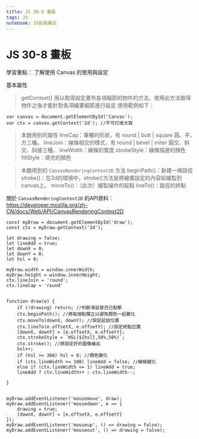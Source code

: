 ```yaml
---
title: JS 30-8 畫板
tags: JS
notebook: 10前端筆記
---
```


# JS 30-8 畫板
學習重點：
了解使用 Canvas 的使用與設定

基本屬性
> getContext()
用以取得設定畫布各項細節的物件的方法，使用此方法取得物件之後才能針對各項繪畫細節進行設定
使用範例如下：
```JS
var canvas = document.getElementById('Canvas');
var ctx = canvas.getContext('2d'); //不可打成大寫
```

>本題用到的屬性
lineCap：筆觸的形狀，有 round | butt | square 圓、平、方三種。
lineJoin：線條相交的樣式，有 round | bevel | miter 圓交、斜交、斜接三種。
lineWidth：線條的寬度
strokeStyle：線條描邊的顏色
fillStyle：填充的顏色

>本題用到的 `CanvasRenderingContext2D` 方法
beginPath()：新建一條路徑
stroke()：在2d的環境中，stroke()方法是將繪畫設定的內容給繪製到canvas上。
moveTo()：（此次）繪製操作的起點
lineTo()：路徑的終點


關於 `CanvasRenderingContext2D` 的API資料：
https://developer.mozilla.org/zh-CN/docs/Web/API/CanvasRenderingContext2D

```JS
const myDraw = document.getElementById('draw');
const ctx = myDraw.getContext('2d');

let drawing = false;
let lineAdd = true;
let downX = 0;
let downY = 0;
let hsl = 0;

myDraw.width = window.innerWidth;
myDraw.height = window.innerHeight;
ctx.lineJoin = 'round';
ctx.lineCap = 'round'


function draw(e) {
    if (!drawing) return; //判斷滑鼠是否已點擊
    ctx.beginPath(); //將每個點獨立以避免顏色一起變化
    ctx.moveTo(downX, downY); //設定起始位置
    ctx.lineTo(e.offsetX, e.offsetY); //設定終點位置
    [downX, downY] = [e.offsetX, e.offsetY];
    ctx.strokeStyle = `HSL(${hsl},50%,50%)`;
    ctx.stroke(); //將設定好的圖像繪出
    hsl++;
    if (hsl >= 360) hsl = 0; //顏色變化
    if (ctx.lineWidth >= 100) lineAdd = false; //線條變化
    else if (ctx.lineWidth <= 1) lineAdd = true;
    lineAdd ? ctx.lineWidth++ : ctx.lineWidth--;

}


myDraw.addEventListener('mousemove', draw);
myDraw.addEventListener('mousedown', e => {
    drawing = true;
    [downX, downY] = [e.offsetX, e.offsetY]
});
myDraw.addEventListener('mouseup', () => drawing = false);
myDraw.addEventListener('mouseout', () => drawing = false);
```